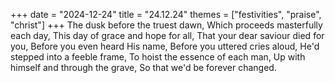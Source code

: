 +++
date = "2024-12-24"
title = "24.12.24"
themes = ["festivities", "praise", "christ"]
+++
The dusk before the truest dawn,
Which proceeds masterfully each day,
This day of grace and hope for all,
That your dear saviour died for you,
Before you even heard His name,
Before you uttered cries aloud,
He'd stepped into a feeble frame,
To hoist the essence of each man,
Up with himself and through the grave,
So that we'd be forever changed.
